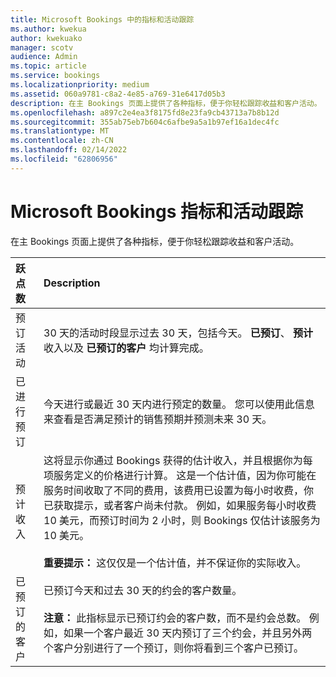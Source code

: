 ```yaml
---
title: Microsoft Bookings 中的指标和活动跟踪
ms.author: kwekua
author: kwekuako
manager: scotv
audience: Admin
ms.topic: article
ms.service: bookings
ms.localizationpriority: medium
ms.assetid: 060a9781-c8a2-4e85-a769-31e6417d05b3
description: 在主 Bookings 页面上提供了各种指标，便于你轻松跟踪收益和客户活动。
ms.openlocfilehash: a897c2e4ea3f8175fd8e23fa9cb43713a7b8b12d
ms.sourcegitcommit: 355ab75eb7b604c6afbe9a5a1b97ef16a1dec4fc
ms.translationtype: MT
ms.contentlocale: zh-CN
ms.lasthandoff: 02/14/2022
ms.locfileid: "62806956"
---
```

# <a name="microsoft-bookings-metrics-and-activity-tracking"></a>Microsoft Bookings 指标和活动跟踪

在主 Bookings 页面上提供了各种指标，便于你轻松跟踪收益和客户活动。

| 跃点数 | Description |
|:---|:---|
| 预订活动 | 30 天的活动时段显示过去 30 天，包括今天。 **已预订**、 **预计** 收入以及 **已预订的客户** 均计算完成。 |
| 已进行预订 | 今天进行或最近 30 天内进行预定的数量。 您可以使用此信息来查看是否满足预计的销售预期并预测未来 30 天。 |
| 预计收入 | 这将显示你通过 Bookings 获得的估计收入，并且根据你为每项服务定义的价格进行计算。 这是一个估计值，因为你可能在服务时间收取了不同的费用，该费用已设置为每小时收费，你已获取提示，或者客户尚未付款。 例如，如果服务每小时收费 10 美元，而预订时间为 2 小时，则 Bookings 仅估计该服务为 10 美元。<br/><br/>**重要提示：** 这仅仅是一个估计值，并不保证你的实际收入。 |
| 已预订的客户 | 已预订今天和过去 30 天的约会的客户数量。<br/><br/>**注意：** 此指标显示已预订约会的客户数，而不是约会总数。 例如，如果一个客户最近 30 天内预订了三个约会，并且另外两个客户分别进行了一个预订，则你将看到三个客户已预订。 |
